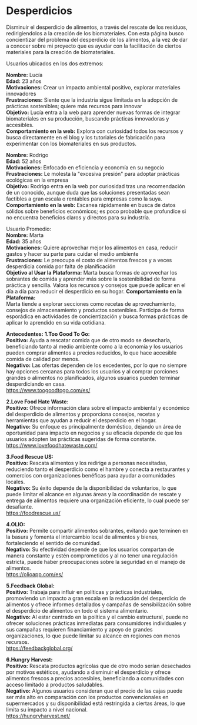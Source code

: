 # Desperdicios
Disminuir el desperdicio de alimentos, a través del rescate de los residuos, redirigiendolos a la creación de los biomateriales.
Con esta página busco concientizar del problema del desperdicio de los alimentos, a la vez de dar a conocer sobre mi proyecto que es ayudar con la facilitación de ciertos materiales para la creación de biomateriales.

Usuarios ubicados en los dos extremos:

**Nombre:** Lucía  
**Edad:** 23 años  
**Motivaciones:** Crear un impacto ambiental positivo, explorar materiales innovadores  
**Frustraciones:** Siente que la industria sigue limitada en la adopción de prácticas sostenibles; quiere más recursos para innovar  
**Objetivo:** Lucía entra a la web para aprender nuevas formas de integrar biomateriales en su producción, buscando prácticas innovadoras y accesibles.  
**Comportamiento en la web:** Explora con curiosidad todos los recursos y busca directamente en el blog y los tutoriales de fabricación para experimentar con los biomateriales en sus productos.  

**Nombre:** Rodrigo  
**Edad:** 52 años  
**Motivaciones:** Enfocado en eficiencia y economía en su negocio  
**Frustraciones:** Le molesta la "excesiva presión" para adoptar prácticas ecológicas en la empresa  
**Objetivo:** Rodrigo entra en la web por curiosidad tras una recomendación de un conocido, aunque duda que las soluciones presentadas sean factibles a gran escala o rentables para empresas como la suya.  
**Comportamiento en la web:** Escanea rápidamente en busca de datos sólidos sobre beneficios económicos; es poco probable que profundice si no encuentra beneficios claros y directos para su industria.

Usuario Promedio:  
**Nombre:** Marta  
**Edad:** 35 años  
**Motivaciones:** Quiere aprovechar mejor los alimentos en casa, reducir gastos y hacer su parte para cuidar el medio ambiente  
**Frustraciones:** Le preocupa el costo de alimentos frescos y a veces desperdicia comida por falta de planificación  
**Objetivo al Usar la Plataforma:** Marta busca formas de aprovechar los sobrantes de comida y aprender más sobre la sostenibilidad de forma práctica y sencilla. Valora los recursos y consejos que puede aplicar en el día a día para reducir el desperdicio en su hogar.
**Comportamiento en la Plataforma:**  
Marta tiende a explorar secciones como recetas de aprovechamiento, consejos de almacenamiento y productos sostenibles. Participa de forma esporádica en actividades de concientización y busca formas prácticas de aplicar lo aprendido en su vida cotidiana.

**Antecedentes:**
**1.Too Good To Go:**  
      **Positivo:** Ayuda a rescatar comida que de otro modo se desecharía, beneficiando tanto al medio ambiente como a la economía y los usuarios pueden comprar alimentos a precios reducidos, lo que hace accesible comida de calidad por menos.  
      **Negativo:** Las ofertas dependen de los excedentes, por lo que no siempre hay opciones cercanas para todos los usuarios y al comprar porciones grandes o alimentos no planificados, algunos usuarios pueden terminar desperdiciando en casa.  
      https://www.toogoodtogo.com/es/ 

**2.Love Food Hate Waste:**  
      **Positivo:** Ofrece información clara sobre el impacto ambiental y económico del desperdicio de alimentos y proporciona consejos, recetas y herramientas que ayudan a reducir el desperdicio en el hogar.  
      **Negativo:** Su enfoque es principalmente doméstico, dejando un área de oportunidad para impacto en negocios y su eficacia depende de que los usuarios adopten las prácticas sugeridas de forma constante.  
      https://www.lovefoodhatewaste.com/  

**3.Food Rescue US:**  
     **Positivo:** Rescata alimentos y los redirige a personas necesitadas, reduciendo tanto el desperdicio como el hambre y conecta a restaurantes y comercios con organizaciones benéficas para ayudar a comunidades locales.  
     **Negativo:** Su éxito depende de la disponibilidad de voluntarios, lo que puede limitar el alcance en algunas áreas y la coordinación de rescate y entrega de alimentos requiere una organización eficiente, lo cual puede ser desafiante.  
      https://foodrescue.us/

**4.OLIO:**  
      **Positivo:** Permite compartir alimentos sobrantes, evitando que terminen en la basura y fomenta el intercambio local de alimentos y bienes, fortaleciendo el sentido de comunidad.  
      **Negativo:** Su efectividad depende de que los usuarios compartan de manera constante y estén comprometidos y al no tener una regulación estricta, puede haber preocupaciones sobre la seguridad en el manejo de alimentos.  
      https://olioapp.com/es/

**5.Feedback Global:**  
      **Positivo:** Trabaja para influir en políticas y prácticas industriales, promoviendo un impacto a gran escala en la reducción del desperdicio de alimentos y ofrece informes detallados y campañas de sensibilización sobre el desperdicio de alimentos en todo el sistema alimentario.  
      **Negativo:** Al estar centrado en la política y el cambio estructural, puede no ofrecer soluciones prácticas inmediatas para consumidores individuales y sus campañas requieren financiamiento y apoyo de grandes organizaciones, lo que puede limitar su alcance en regiones con menos recursos.  
      https://feedbackglobal.org/

**6.Hungry Harvest:**  
      **Positivo:** Rescata productos agrícolas que de otro modo serían desechados por motivos estéticos, ayudando a disminuir el desperdicio y ofrece alimentos frescos a precios accesibles, beneficiando a comunidades con acceso limitado a productos saludables.  
      **Negativo:** Algunos usuarios consideran que el precio de las cajas puede ser más alto en comparación con los productos convencionales en supermercados y su disponibilidad está restringida a ciertas áreas, lo que limita su impacto a nivel nacional.  
      https://hungryharvest.net/
